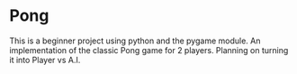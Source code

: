 # Pong
This is a beginner project using python and the pygame module. An implementation of the classic Pong game for 2 players. Planning on turning it into Player vs A.I.
